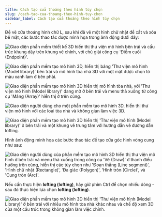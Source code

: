 ```yaml
---
title: Cách tạo cửa thoáng theo hình tùy chọn
slug: /cach-tao-cua-thoang-theo-hinh-tuy-chon
sidebar_label: Cách tạo cửa thoáng theo hình tùy chọn
---
```


Để vẽ cửa thoáng hình chữ L, sau khi đã vẽ một hình chữ nhật để cắt và xóa bề mặt, các bước thao tác được minh họa trong ảnh động dưới đây:

![Giao diện phần mềm thiết kế 3D hiển thị thư viện mô hình bên trái và cấu trúc khung dây trên khung vẽ chính, với chú giải công cụ 'Điểm cuối (Endpoint)'.](https://storage.googleapis.com/jegavn_kb/image_jegavn/121.1.png)

![Giao diện phần mềm tạo mô hình 3D, hiển thị bảng 'Thư viện mô hình (Model library)' bên trái và mô hình tòa nhà 3D với một mặt được chọn tô màu xanh lam ở bên phải.](https://storage.googleapis.com/jegavn_kb/image_jegavn/121.2.png)

![Giao diện phần mềm tạo mô hình 3D hiển thị mô hình tòa nhà, với 'Thư viện mô hình (Model library)' đang mở ở bên trái và menu thả xuống từ công cụ 'Mảng (Array)' hiển thị ở trên cùng.](https://storage.googleapis.com/jegavn_kb/image_jegavn/121.3.png)

![Giao diện người dùng cho một phần mềm tạo mô hình 3D, hiển thị thư viện mô hình với các loại tòa nhà và không gian làm việc 3D.](https://storage.googleapis.com/jegavn_kb/image_jegavn/121.4.png)

![Giao diện phần mềm tạo mô hình 3D hiển thị 'Thư viện mô hình (Model library)' ở bên trái và một khung vẽ trung tâm với hướng dẫn vẽ đường dẫn lofting.](https://storage.googleapis.com/jegavn_kb/image_jegavn/121.5.png)

Hình ảnh động minh họa các bước thao tác để tạo cửa góc hình vòng cung như sau:

![Giao diện người dùng của phần mềm tạo mô hình 3D hiển thị thư viện mô hình ở bên trái và menu thả xuống trong công cụ 'Vẽ (Draw)' ở thanh điều hướng trên cùng, hiển thị các tùy chọn như 'Đoạn thẳng (Line segment)', 'Hình chữ nhật (Rectangle)', 'Đa giác (Polygon)', 'Hình tròn (Circle)', và 'Cung tròn (Arc)'.](https://storage.googleapis.com/jegavn_kb/image_jegavn/121.6.png)

Nếu cần thực hiện **lofting (lofting)**, hãy giữ phím Ctrl để chọn nhiều dòng - sau đó thực hiện lựa chọn **lofting (lofting)**.

![Giao diện phần mềm tạo mô hình 3D hiển thị 'Thư viện mô hình (Model Library)' ở bên trái với nhiều mô hình tòa nhà khác nhau và chế độ xem 3D của một cấu trúc trong không gian làm việc chính.](https://storage.googleapis.com/jegavn_kb/image_jegavn/121.7.png)